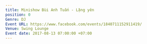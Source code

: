 ```yaml
---
title: Minishow Bùi Anh Tuấn - Lặng yên
position: 0
Genre: DJ
Event URL: https://www.facebook.com/events/1840711152911419/
Venue: Swing Lounge
Event date: 2017-08-13 07:00:00 +07:00
---
```


